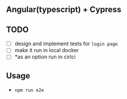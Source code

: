 ## Angular(typescript) + Cypress

## TODO
- [ ] design and implement tests for `login page`
- [ ] make it run in local docker
- [ ] *as an option run in cirlci

## Usage
- `npm run e2e`
